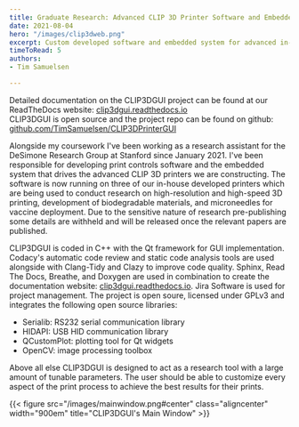 ```yaml
---
title: Graduate Research: Advanced CLIP 3D Printer Software and Embedded System
date: 2021-08-04
hero: "/images/clip3dweb.png"
excerpt: Custom developed software and embedded system for advanced in-house CLIP 3D printers at DeSimone Research Group. In use for research projects now and years to come.
timeToRead: 5
authors: 
- Tim Samuelsen

---
```

Detailed documentation on the CLIP3DGUI project can be found at our ReadTheDocs website: [clip3dgui.readthedocs.io](https://clip3dgui.readthedocs.io/)  
CLIP3DGUI is open source and the project repo can be found on github:  
[github.com/TimSamuelsen/CLIP3DPrinterGUI](https://github.com/TimSamuelsen/CLIP3DPrinterGUI)

Alongside my coursework I've been working as a research assistant for the DeSimone Research Group at Stanford since January 2021. I've been responsible for developing print controls software and the embedded system that drives the advanced CLIP 3D printers we are constructing. The software is now running on three of our in-house developed printers which are being used to conduct research on high-resolution and high-speed 3D printing, development of biodegradable materials, and microneedles for vaccine deployment. Due to the sensitive nature of research pre-publishing some details are withheld and will be released once the relevant papers are published.

CLIP3DGUI is coded in C++ with the Qt framework for GUI implementation. Codacy's automatic code review and static code analysis tools are used alongside with Clang-Tidy and Clazy to improve code quality. Sphinx, Read The Docs, Breathe, and Doxygen are used in combination to create the documentation website: [clip3dgui.readthedocs.io](https://clip3dgui.readthedocs.io/). Jira Software is used for project management. The project is open soure, licensed under GPLv3 and integrates the following open source libraries:
* Serialib: RS232 serial communication library
* HIDAPI: USB HID communication library 
* QCustomPlot: plotting tool for Qt widgets
* OpenCV: image processing toolbox

Above all else CLIP3DGUI is designed to act as a research tool with a large amount of tunable parameters. The user should be able to customize every aspect of the print process to achieve the best results for their prints. 

{{< figure src="/images/mainwindow.png#center" class="aligncenter" width="900em" title="CLIP3DGUI's Main Window" >}} 